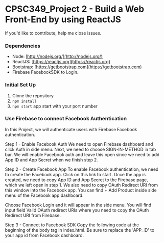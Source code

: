  # CPSC349_Project 2 - Build a Web Front-End by using ReactJS
 
 If you'd like to contribute, help me close issues.
  
 ### Dependencies

  - Node: [http://nodejs.org/](http://nodejs.org/)
  - ReactJS: [https://reactjs.org](https://reactjs.org)
  - Bootstrap: [https://getbootstrap.com](https://getbootstrap.com)
  - Firebase FacebookSDK to Login.
  
### Initial Set Up

1. Clone the repository
2. `npm install`
3. `npm start` app start with your port number

### Use Firebase to connect Facebook Authentication
In this Project, we will authenticate users with Firebase Facebook authentication.

Step 1 - Enable Facebook Auth
We need to open Firebase dashboard and click Auth in side menu. Next, we need to choose SIGN-IN-METHOD in tab bar. We will enable Facebook auth and leave this open since we need to add App ID and App Secret when we finish step 2.

Step 2 - Create Facebook App
To enable Facebook authentication, we need to create the Facebook app. Click on this link to start. Once the app is created, we need to copy App ID and App Secret to the Firebase page, which we left open in step 1. We also need to copy OAuth Redirect URI from this window into the Facebook app. You can find + Add Product inside side menu of the Facebook app dashboard.

Choose Facebook Login and it will appear in the side menu. You will find input field Valid OAuth redirect URIs where you need to copy the OAuth Redirect URI from Firebase.

Step 3 - Connect to Facebook SDK
Copy the following code at the beginning of the body tag in index.html. Be sure to replace the 'APP_ID' to your app id from Facebook dashboard.
